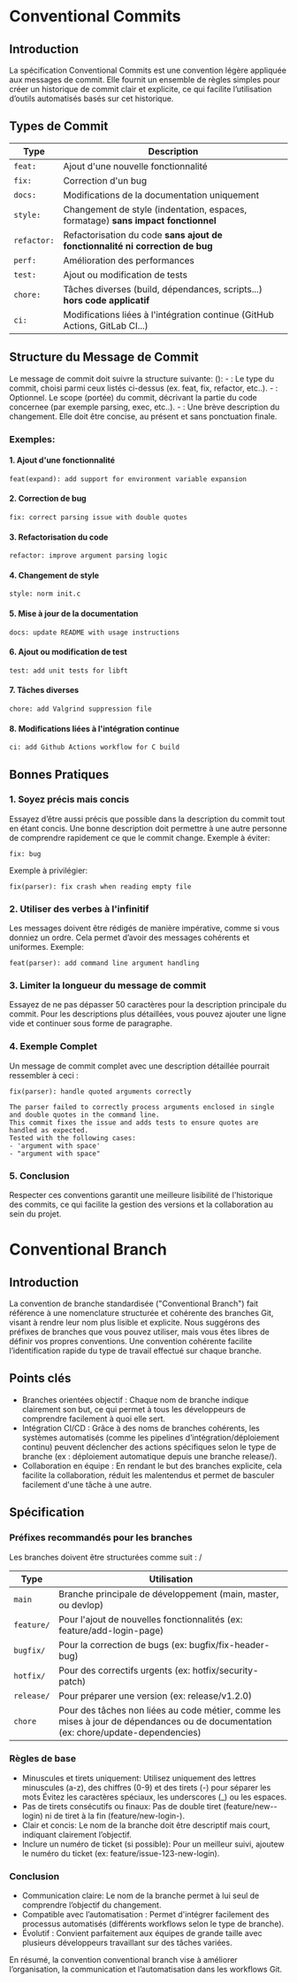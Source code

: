 # Conventional Commits

## Introduction

La spécification Conventional Commits est une convention légère appliquée aux messages de commit.
Elle fournit un ensemble de règles simples pour créer un historique de commit clair et explicite, ce qui facilite l’utilisation d’outils automatisés basés sur cet historique.

## Types de Commit

| **Type**    | **Description**                                                                 |
|-------------|---------------------------------------------------------------------------------|
| `feat:`     | Ajout d'une nouvelle fonctionnalité                                             |
| `fix:`      | Correction d'un bug                                                             |
| `docs:`     | Modifications de la documentation uniquement                                    |
| `style:`    | Changement de style (indentation, espaces, formatage) **sans impact fonctionnel**|
| `refactor:` | Refactorisation du code **sans ajout de fonctionnalité ni correction de bug**   |
| `perf:`     | Amélioration des performances                                                   |
| `test:`     | Ajout ou modification de tests                                                  |
| `chore:`    | Tâches diverses (build, dépendances, scripts...) **hors code applicatif**       |
| `ci:`       | Modifications liées à l'intégration continue (GitHub Actions, GitLab CI...)     |


## Structure du Message de Commit

Le message de commit doit suivre la structure suivante:
       <type>(<scope>): <description>
	- <type>: Le type du commit, choisi parmi ceux listés ci-dessus (ex. feat, fix, refactor, etc..).
	- <scope>: Optionnel. Le scope (portée) du commit, décrivant la partie du code concernee (par exemple parsing, exec, etc..).
	- <description>: Une brève description du changement. Elle doit être concise, au présent et sans ponctuation finale.

### Exemples:

#### 1. Ajout d'une fonctionnalité

	feat(expand): add support for environment variable expansion

#### 2. Correction de bug

	fix: correct parsing issue with double quotes

#### 3. Refactorisation du code

	refactor: improve argument parsing logic

#### 4. Changement de style

	style: norm init.c

#### 5. Mise à jour de la documentation

	docs: update README with usage instructions

#### 6. Ajout ou modification de test

	test: add unit tests for libft

#### 7. Tâches diverses

	chore: add Valgrind suppression file

#### 8. Modifications liées à l'intégration continue

	ci: add Github Actions workflow for C build

## Bonnes Pratiques
### 1. Soyez précis mais concis

Essayez d’être aussi précis que possible dans la description du commit tout en étant concis. Une bonne description doit permettre à une autre personne de comprendre rapidement ce que le commit change.
Exemple à éviter:

	fix: bug

Exemple à privilégier:

	fix(parser): fix crash when reading empty file

### 2. Utiliser des verbes à l'infinitif

Les messages doivent être rédigés de manière impérative, comme si vous donniez un ordre. Cela permet d’avoir des messages cohérents et uniformes.
Exemple:

	feat(parser): add command line argument handling

### 3. Limiter la longueur du message de commit

Essayez de ne pas dépasser 50 caractères pour la description principale du commit. Pour les descriptions plus détaillées, vous pouvez ajouter une ligne vide et continuer sous forme de paragraphe.

### 4. Exemple Complet

Un message de commit complet avec une description détaillée pourrait ressembler à ceci :

	fix(parser): handle quoted arguments correctly

	The parser failed to correctly process arguments enclosed in single and double quotes in the command line.
	This commit fixes the issue and adds tests to ensure quotes are handled as expected.
	Tested with the following cases:
	- 'argument with space'
	- "argument with space"

### 5. Conclusion

Respecter ces conventions garantit une meilleure lisibilité de l'historique des commits, ce qui facilite la gestion des versions et la collaboration au sein du projet.

# Conventional Branch

## Introduction

La convention de branche standardisée ("Conventional Branch") fait référence à une nomenclature structurée et cohérente des branches Git, visant à rendre leur nom plus lisible et explicite. Nous suggérons des préfixes de branches que vous pouvez utiliser, mais vous êtes libres de définir vos propres conventions.
Une convention cohérente facilite l’identification rapide du type de travail effectué sur chaque branche.


## Points clés

- Branches orientées objectif : Chaque nom de branche indique clairement son but, ce qui permet à tous les développeurs de comprendre facilement à quoi elle sert.
- Intégration CI/CD : Grâce à des noms de branches cohérents, les systèmes automatisés (comme les pipelines d’intégration/déploiement continu) peuvent déclencher des actions spécifiques selon le type de branche (ex : déploiement automatique depuis une branche release/).
- Collaboration en équipe : En rendant le but des branches explicite, cela facilite la collaboration, réduit les malentendus et permet de basculer facilement d'une tâche à une autre.

## Spécification

### Préfixes recommandés pour les branches

Les branches doivent être structurées comme suit :
	<type>/<description>


| **Type**    | **Utilisation**                                                                 |
|-------------|---------------------------------------------------------------------------------|
| `main`      | Branche principale de développement (main, master, ou devlop)                    |
| `feature/`  | Pour l'ajout de nouvelles fonctionnalités (ex: feature/add-login-page)           |
| `bugfix/`   | Pour la correction de bugs (ex: bugfix/fix-header-bug)                           |
| `hotfix/`   | Pour des correctifs urgents (ex: hotfix/security-patch)                          |
| `release/`  | Pour préparer une version (ex: release/v1.2.0)                                   |
| `chore`     | Pour des tâches non liées au code métier, comme les mises à jour de dépendances ou de documentation (ex: chore/update-dependencies)|


### Règles de base

- Minuscules et tirets uniquement: Utilisez uniquement des lettres minuscules (a-z), des chiffres (0-9) et des tirets (-) pour séparer les mots
Évitez les caractères spéciaux, les underscores (_) ou les espaces.
- Pas de tirets consécutifs ou finaux: Pas de double tiret (feature/new--login) ni de tiret à  la fin (feature/new-login-).
- Clair et concis: Le nom de la branche doit être descriptif mais court, indiquant clairement l’objectif.
- Inclure un numéro de ticket (si possible): Pour un meilleur suivi, ajoutew le numéro du ticket (ex: feature/issue-123-new-login).

### Conclusion

- Communication claire: Le nom de la branche permet à lui seul de comprendre l’objectif du changement.
- Compatible avec l’automatisation : Permet d'intégrer facilement des processus automatisés (différents workflows selon le type de branche).
- Évolutif : Convient parfaitement aux équipes de grande taille avec plusieurs développeurs travaillant sur des tâches variées.

En résumé, la convention conventional branch vise à améliorer l’organisation, la communication et l’automatisation dans les workflows Git.
